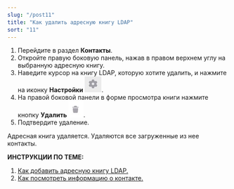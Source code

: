 ```yaml
---
slug: "/post11"
title: "Как удалить адресную книгу LDAP"
sort: "11"
---
```


1. Перейдите в раздел **Контакты**.
2. Откройте правую боковую панель, нажав в правом верхнем углу на выбранную адресную книгу.
3. Наведите курсор на книгу LDAP, которую хотите удалить, и  нажмите на иконку **Настройки** ![settings-button.jpg](./images/settings-button.jpg "Настройки").
4. На правой боковой панели в форме просмотра книги  нажмите кнопку **Удалить** ![delete-button2.jpg](./images/delete-button2.jpg "Удалить").
5. Подтвердите удаление.

Адресная книга удаляется. Удаляются все загруженные из нее контакты.

**ИНСТРУКЦИИ ПО ТЕМЕ:**  
1. [Как добавить адресную книгу LDAP.](https://docs.cryptoarm.ru/05-v3.2-Beta/006-contacts/add-ldap)  
2. [Как посмотреть информацию о контакте.](https://docs.cryptoarm.ru/05-v3.2-Beta/006-contacts/view-contact)  
